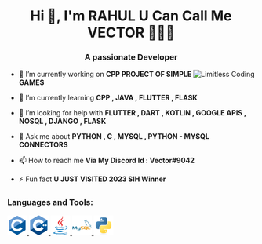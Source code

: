 <h1 align="center">Hi 👋, I'm RAHUL U Can Call Me VECTOR 🔰🔰🔰</h1>
<h3 align="center">A passionate Developer</h3>
<img align ="right" alt="Limitless Coding" with"400" src="https://mir-s3-cdn-cf.behance.net/project_modules/max_1200/ef9a3260506271.5a4f65ff2e513.gif">

- 🔭 I’m currently working on **CPP PROJECT OF SIMPLE GAMES**

- 🌱 I’m currently learning **CPP , JAVA , FLUTTER , FLASK**

- 🤝 I’m looking for help with **FLUTTER , DART , KOTLIN , GOOGLE APIS , NOSQL , DJANGO , FLASK**

- 💬 Ask me about **PYTHON , C , MYSQL , PYTHON - MYSQL CONNECTORS**

- 📫 How to reach me **Via My Discord Id : Vector#9042**

- ⚡ Fun fact **U JUST VISITED 2023 SIH Winner**

<p align="left">
</p>

<h3 align="left">Languages and Tools:</h3>
<p align="left"> <a href="https://www.cprogramming.com/" target="_blank" rel="noreferrer"> <img src="https://raw.githubusercontent.com/devicons/devicon/master/icons/c/c-original.svg" alt="c" width="40" height="40"/> </a> <a href="https://www.w3schools.com/cpp/" target="_blank" rel="noreferrer"> <img src="https://raw.githubusercontent.com/devicons/devicon/master/icons/cplusplus/cplusplus-original.svg" alt="cplusplus" width="40" height="40"/> </a> <a href="https://www.java.com" target="_blank" rel="noreferrer"> <img src="https://raw.githubusercontent.com/devicons/devicon/master/icons/java/java-original.svg" alt="java" width="40" height="40"/> </a> <a href="https://www.mysql.com/" target="_blank" rel="noreferrer"> <img src="https://raw.githubusercontent.com/devicons/devicon/master/icons/mysql/mysql-original-wordmark.svg" alt="mysql" width="40" height="40"/> </a> <a href="https://www.python.org" target="_blank" rel="noreferrer"> <img src="https://raw.githubusercontent.com/devicons/devicon/master/icons/python/python-original.svg" alt="python" width="40" height="40"/> </a> </p>
